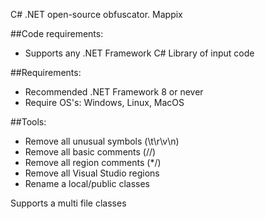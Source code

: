 C# .NET open-source obfuscator. Mappix

##Code requirements:
- Supports any .NET Framework C# Library of input code

##Requirements:
- Recommended .NET Framework 8 or never
- Require OS's: Windows, Linux, MacOS

##Tools:
- Remove all unusual symbols (\t\r\v\n)
- Remove all basic comments (//)
- Remove all region comments (*/)
- Remove all Visual Studio regions
- Rename a local/public classes

Supports a multi file classes 
